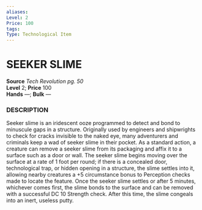 ```yaml
---
aliases: 
Level: 2
Price: 100
tags: 
Type: Technological Item
---
```


# SEEKER SLIME

**Source** _Tech Revolution pg. 50_  
**Level** 2; **Price** 100  
**Hands** —; **Bulk** —

### DESCRIPTION

Seeker slime is an iridescent ooze programmed to detect and bond to minuscule gaps in a structure. Originally used by engineers and shipwrights to check for cracks invisible to the naked eye, many adventurers and criminals keep a wad of seeker slime in their pocket. As a standard action, a creature can remove a seeker slime from its packaging and affix it to a surface such as a door or wall. The seeker slime begins moving over the surface at a rate of 1 foot per round; if there is a concealed door, technological trap, or hidden opening in a structure, the slime settles into it, allowing nearby creatures a +5 circumstance bonus to Perception checks made to locate the feature. Once the seeker slime settles or after 5 minutes, whichever comes first, the slime bonds to the surface and can be removed with a successful DC 10 Strength check. After this time, the slime congeals into an inert, useless putty.